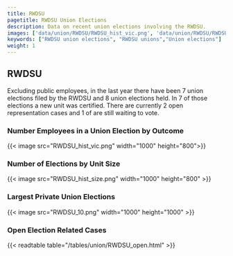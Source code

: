 ```yaml
---
title: RWDSU
pagetitle: RWDSU Union Elections
description: Data on recent union elections involving the RWDSU.
images: ['data/union/RWDSU/RWDSU_hist_vic.png', 'data/union/RWDSU/RWDSU_hist_size.png', 'data/union/RWDSU/RWDSU_10.png']
keywords: ["RWDSU union elections", "RWDSU unions","Union elections"]
weight: 1
---
```

##  RWDSU

Excluding public employees, in the last year there have been 7 union elections filed by the RWDSU and 8 union elections held. In 7 of those elections a new unit was certified. There are currently 2 open representation cases and 1 of are still waiting to vote.

### Number Employees in a Union Election by Outcome
{{< image src="RWDSU_hist_vic.png" width="1000" height="800">}}

### Number of Elections by Unit Size
{{< image src="RWDSU_hist_size.png" width="1000" height="800" >}}

### Largest Private Union Elections
{{< image src="RWDSU_10.png" width="1000" height="1000"  >}}

### Open Election Related Cases
{{< readtable table="/tables/union/RWDSU_open.html" >}}

